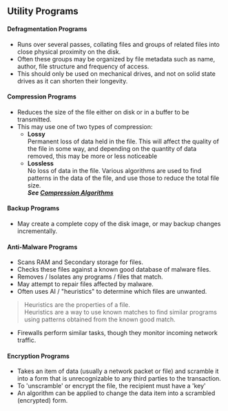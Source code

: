 ## Utility Programs

#### Defragmentation Programs
- Runs over several passes, collating files and groups of related files into close physical proximity on the disk. 
- Often these groups may be organized by file metadata such as name, author, file structure and frequency of access.
- This should only be used on mechanical drives, and not on solid state drives as it can shorten their longevity.

#### Compression Programs
- Reduces the size of the file either on disk or in a buffer to be transmitted.
- This may use one of two types of compression:
    - **Lossy**  
        Permanent loss of data held in the file. This will affect the quality of the file in some way, and depending on the quantity of data removed, this may be more or less noticeable  
    - **Lossless**  
        No loss of data in the file. Various algorithms are used to find patterns in the data of the file, and use those to reduce the total file size.  
        ***See [Compression Algorithms](./Algorithms_Compression.md)***   

#### Backup Programs
- May create a complete copy of the disk image, or may backup changes incrementally.

#### Anti-Malware Programs
- Scans RAM and Secondary storage for files.
- Checks these files against a known good database of malware files.
- Removes / Isolates any programs / files that match. 
- May attempt to repair files affected by malware.
- Often uses AI / "heuristics" to determine which files are unwanted.  
> Heuristics are the properties of a file.  
> Heuristics are a way to use known matches to find similar programs using patterns obtained from the known good match.
- Firewalls perform similar tasks, though they monitor incoming network traffic.

#### Encryption Programs
- Takes an item of data (usually a network packet or file) and scramble it into a form that is unrecognizable to any third parties to the transaction.
- To 'unscramble' or encrypt the file, the recipient must have a 'key' 
- An algorithm can be applied to change the data item into a scrambled (encrypted) form.
